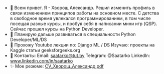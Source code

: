 - 👋 Всем привет. Я - Хворощ Александр.
Решил изменить профиль в связи изменением принципов работы на основном месте.
С детства в свободное время увлекался программированием, в том числе посещая разные курсы, и пробуя себя в написании
мини игр (QSP). Сейчас прошел курсы на Python Developer.
- 🌱 Планирую дальше развиваться в специальности Python Developer/ML/DS
- 👀 Прохожу Youtube лекции по:
   Django
   ML / DS
     Изучаю:
   проекты на Kaggle
  статьи geeksforgeeks.org
- 💞️ Контакты:
    Email: saatarko@tut.by
    Telegram: @Saatarko
    LinkedIn: www.linkedin.com/in/saatarko
- ✨ Мое резюме:
    [CV_Хворощ_Александр.pdf](https://github.com/user-attachments/files/17917027/CV_._.pdf)

    

<!---
Saatarko/Saatarko is a ✨ special ✨ repository because its `README.md` (this file) appears on your GitHub profile.
You can click the Preview link to take a look at your changes.
--->
